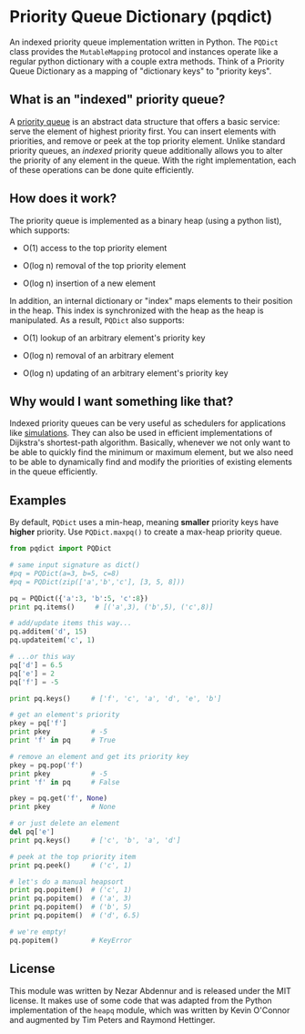Priority Queue Dictionary (pqdict)
=========================

An indexed priority queue implementation written in Python. The `PQDict` class provides the `MutableMapping` protocol and instances operate like a regular python dictionary with a couple extra methods. Think of a Priority Queue Dictionary as a mapping of "dictionary keys" to "priority keys".

## What is an "indexed" priority queue?
A [priority queue](http://en.wikipedia.org/wiki/Priority_queue) is an abstract data structure that offers a basic service: serve the element of highest priority first. You can insert elements with priorities, and remove or peek at the top priority element. Unlike standard priority queues, an _indexed_ priority queue additionally allows you to alter the priority of any element in the queue. With the right implementation, each of these operations can be done quite efficiently.

## How does it work?
The priority queue is implemented as a binary heap (using a python list), which supports:  

- O(1) access to the top priority element

- O(log n) removal of the top priority element

- O(log n) insertion of a new element

In addition, an internal dictionary or "index" maps elements to their position in the heap. This index is synchronized with the heap as the heap is manipulated. As a result, `PQDict` also supports:     

- O(1) lookup of an arbitrary element's priority key

- O(log n) removal of an arbitrary element 

- O(log n) updating of an arbitrary element's priority key

## Why would I want something like that?
Indexed priority queues can be very useful as schedulers for applications like [simulations](http://pubs.acs.org/doi/abs/10.1021/jp993732q). They can also be used in efficient implementations of Dijkstra's shortest-path algorithm. Basically, whenever we not only want to be able to quickly find the minimum or maximum element, but we also need to be able to dynamically find and modify the priorities of existing elements in the queue efficiently.

## Examples
By default, `PQDict` uses a min-heap, meaning **smaller** priority keys have **higher** priority. Use `PQDict.maxpq()` to create a max-heap priority queue.

```python
from pqdict import PQDict

# same input signature as dict()
#pq = PQDict(a=3, b=5, c=8)
#pq = PQDict(zip(['a','b','c'], [3, 5, 8]))

pq = PQDict({'a':3, 'b':5, 'c':8})          
print pq.items()     # [('a',3), ('b',5), ('c',8)]
```

```python
# add/update items this way...
pq.additem('d', 15)
pq.updateitem('c', 1)

# ...or this way
pq['d'] = 6.5
pq['e'] = 2
pq['f'] = -5

print pq.keys()     # ['f', 'c', 'a', 'd', 'e', 'b']
```

```python
# get an element's priority
pkey = pq['f']
print pkey          # -5
print 'f' in pq     # True

# remove an element and get its priority key
pkey = pq.pop('f')
print pkey          # -5
print 'f' in pq     # False

pkey = pq.get('f', None)
print pkey          # None

# or just delete an element
del pq['e']
print pq.keys()     # ['c', 'b', 'a', 'd']
```

```python
# peek at the top priority item
print pq.peek()     # ('c', 1)
```

```python
# let's do a manual heapsort
print pq.popitem()  # ('c', 1)
print pq.popitem()  # ('a', 3)
print pq.popitem()  # ('b', 5)
print pq.popitem()  # ('d', 6.5)
```

```python
# we're empty!
pq.popitem()        # KeyError
```

## License
This module was written by Nezar Abdennur and is released under the MIT license. It makes use of some code that was adapted from the Python implementation of the `heapq` module, which was written by Kevin O'Connor and augmented by Tim Peters and Raymond Hettinger.
